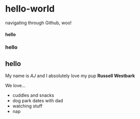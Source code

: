 # hello-world
navigating through Github, woo! 
<h4>hello</h4> 
<h3>hello</h3> 
<h2>hello</h2>
My name is <em>AJ</em> and I absolutely love my pup <strong>Russell Westbark</strong>

We love... 
<ul>
  <li>cuddles and snacks</li>
  <li>dog park dates with dad</li>
  <li>watching stuff</li>
  <li>nap</li>
</ul>
